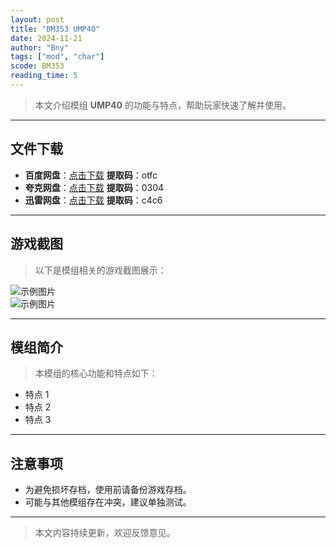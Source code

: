 ```yaml
---
layout: post
title: "BM353 UMP40"
date: 2024-11-21
author: "Bny"
tags: ["mod", "char"]
scode: BM353
reading_time: 5
---
```


> 本文介绍模组 **UMP40** 的功能与特点，帮助玩家快速了解并使用。

---





## 文件下载
- **百度网盘**：[点击下载](https://pan.baidu.com/s/137vQBRNUd-guTF-GGqk6tA?pwd=otfc)  **提取码**：otfc  
- **夸克网盘**：[点击下载](https://pan.quark.cn/s/030bd8f2b0c4?pwd=0304)  **提取码**：0304  
- **迅雷网盘**：[点击下载](https://pan.xunlei.com/s/VOCCbVhLT4vle4QlH6p7RaG4A1?pwd=c4c6)  **提取码**：c4c6  

---

## 游戏截图
> 以下是模组相关的游戏截图展示：

![示例图片](https://example.com/screenshot1.jpg)  
![示例图片](https://example.com/screenshot2.jpg)

---

## 模组简介
> 本模组的核心功能和特点如下：
- 特点 1
- 特点 2
- 特点 3

---

## 注意事项
- 为避免损坏存档，使用前请备份游戏存档。
- 可能与其他模组存在冲突，建议单独测试。

---

> 本文内容持续更新，欢迎反馈意见。
